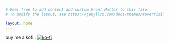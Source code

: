 ```yaml
---
# Feel free to add content and custom Front Matter to this file.
# To modify the layout, see https://jekyllrb.com/docs/themes/#overriding-theme-defaults

layout: home
---
```



buy me a kofi : [![ko-fi](https://ko-fi.com/img/githubbutton_sm.svg)](https://ko-fi.com/U7U5L8F29)


